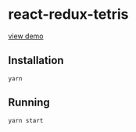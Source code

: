 # react-redux-tetris

[view demo](https://dave-nicholas.github.io/react-redux-tetris/)

## Installation

```
yarn
```

## Running 

```
yarn start
```

